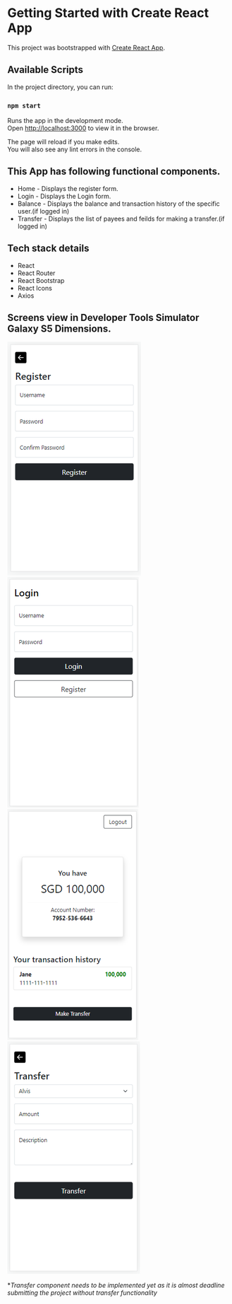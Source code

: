# Getting Started with Create React App

This project was bootstrapped with [Create React App](https://github.com/facebook/create-react-app).

## Available Scripts

In the project directory, you can run:

### `npm start`

Runs the app in the development mode.\
Open [http://localhost:3000](http://localhost:3000) to view it in the browser.

The page will reload if you make edits.\
You will also see any lint errors in the console.

## This App has following functional components.

* Home - Displays the register form.
* Login - Displays the Login form.
* Balance - Displays the balance and transaction history of the specific user.(if logged in)
* Transfer - Displays the list of payees and feilds for making a transfer.(if logged in)

## Tech stack details

* React
* React Router
* React Bootstrap
* React Icons
* Axios

## Screens view in Developer Tools Simulator Galaxy S5 Dimensions.
![alt text](https://github.com/SirishaSattupilli/banking-app/blob/master/public/screens/register.png "Register Screen")
![alt text](https://github.com/SirishaSattupilli/banking-app/blob/master/public/screens/login.png "Login Screen")
![alt text](https://github.com/SirishaSattupilli/banking-app/blob/master/public/screens/displayboard.png "Displayboard Screen")
![alt text](https://github.com/SirishaSattupilli/banking-app/blob/master/public/screens/transfer.png "Transfer Screen")

**Transfer component needs to be implemented yet as it is almost deadline submitting the project without transfer functionality*





